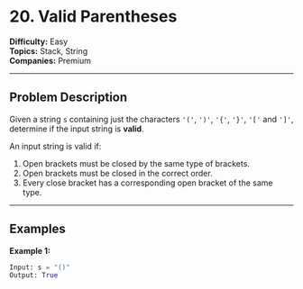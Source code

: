 # 20. Valid Parentheses

**Difficulty:** Easy  
**Topics:** Stack, String  
**Companies:** Premium

---

## Problem Description

Given a string `s` containing just the characters `'('`, `')'`, `'{'`, `'}'`, `'['` and `']'`, determine if the input string is **valid**.

An input string is valid if:

1. Open brackets must be closed by the same type of brackets.  
2. Open brackets must be closed in the correct order.  
3. Every close bracket has a corresponding open bracket of the same type.

---

## Examples

**Example 1:**

```python
Input: s = "()"
Output: True
